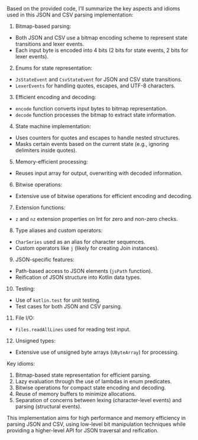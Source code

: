 Based on the provided code, I'll summarize the key aspects and idioms used in this JSON and CSV parsing implementation:

1. Bitmap-based parsing:
- Both JSON and CSV use a bitmap encoding scheme to represent state transitions and lexer events.
- Each input byte is encoded into 4 bits (2 bits for state events, 2 bits for lexer events).

2. Enums for state representation:
- `JsStateEvent` and `CsvStateEvent` for JSON and CSV state transitions.
- `LexerEvents` for handling quotes, escapes, and UTF-8 characters.

3. Efficient encoding and decoding:
- `encode` function converts input bytes to bitmap representation.
- `decode` function processes the bitmap to extract state information.

4. State machine implementation:
- Uses counters for quotes and escapes to handle nested structures.
- Masks certain events based on the current state (e.g., ignoring delimiters inside quotes).

5. Memory-efficient processing:
- Reuses input array for output, overwriting with decoded information.

6. Bitwise operations:
- Extensive use of bitwise operations for efficient encoding and decoding.

7. Extension functions:
- `z` and `nz` extension properties on Int for zero and non-zero checks.

8. Type aliases and custom operators:
- `CharSeries` used as an alias for character sequences.
- Custom operators like `j` (likely for creating Join instances).

9. JSON-specific features:
- Path-based access to JSON elements (`jsPath` function).
- Reification of JSON structure into Kotlin data types.

10. Testing:
- Use of `kotlin.test` for unit testing.
- Test cases for both JSON and CSV parsing.

11. File I/O:
- `Files.readAllLines` used for reading test input.

12. Unsigned types:
- Extensive use of unsigned byte arrays (`UByteArray`) for processing.

Key idioms:
1. Bitmap-based state representation for efficient parsing.
2. Lazy evaluation through the use of lambdas in enum predicates.
3. Bitwise operations for compact state encoding and decoding.
4. Reuse of memory buffers to minimize allocations.
5. Separation of concerns between lexing (character-level events) and parsing (structural events).

This implementation aims for high performance and memory efficiency in parsing JSON and CSV, using low-level bit manipulation techniques while providing a higher-level API for JSON traversal and reification.